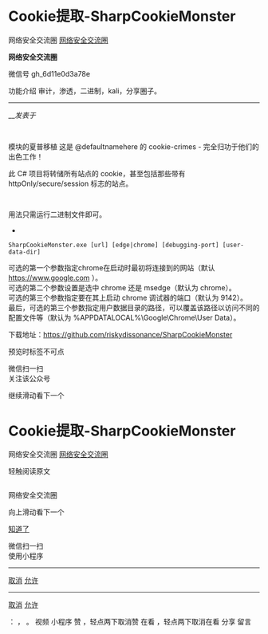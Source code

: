 #  Cookie提取-SharpCookieMonster

网络安全交流圈  [ 网络安全交流圈 ](javascript:void\(0\);)

**网络安全交流圈** ![]()

微信号 gh_6d11e0d3a78e

功能介绍 审计，渗透，二进制，kali，分享圈子。

____

___发表于_

![]()

  

##

模块的夏普移植  这是 @defaultnamehere 的 cookie-crimes  \- 完全归功于他们的出色工作！

此 C# 项目将转储所有站点的 cookie，甚至包括那些带有 httpOnly/secure/session 标志的站点。

![]()

![]()

  

用法只需运行二进制文件即可。  

  * 

    
    
    SharpCookieMonster.exe [url] [edge|chrome] [debugging-port] [user-data-dir] 

可选的第一个参数指定chrome在启动时最初将连接到的网站（默认 https://www.google.com ）。  
可选的第二个参数设置是选中 chrome 还是 msedge（默认为 chrome）。  
可选的第三个参数指定要在其上启动 chrome 调试器的端口（默认为 9142）。  
最后，可选的第三个参数指定用户数据目录的路径，可以覆盖该路径以访问不同的配置文件等（默认为
%APPDATALOCAL%\Google\Chrome\User Data）。

下载地址：https://github.com/riskydissonance/SharpCookieMonster  

预览时标签不可点

微信扫一扫  
关注该公众号

继续滑动看下一个

# Cookie提取-SharpCookieMonster

网络安全交流圈  [ 网络安全交流圈 ](javascript:void\(0\);)

轻触阅读原文

![]()

网络安全交流圈

向上滑动看下一个

[知道了](javascript:;)

微信扫一扫  
使用小程序

****

[取消](javascript:void\(0\);) [允许](javascript:void\(0\);)

****

[取消](javascript:void\(0\);) [允许](javascript:void\(0\);)

： ， 。   视频 小程序 赞 ，轻点两下取消赞 在看 ，轻点两下取消在看 分享 留言

